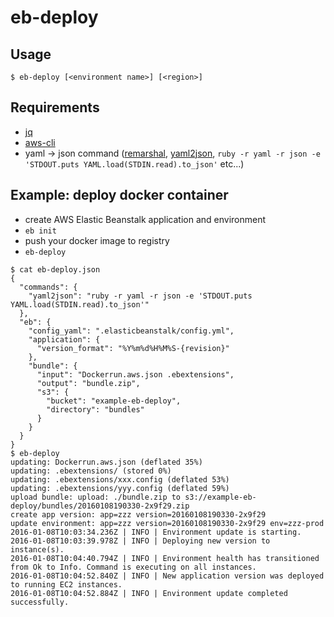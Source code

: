 # eb-deploy

## Usage

```
$ eb-deploy [<environment name>] [<region>]
```

## Requirements

- [jq](https://github.com/stedolan/jq)
- [aws-cli](https://github.com/aws/aws-cli)
- yaml -> json command ([remarshal](https://github.com/dbohdan/remarshal), [yaml2json](https://github.com/dbohdan/remarshal), `ruby -r yaml -r json -e 'STDOUT.puts YAML.load(STDIN.read).to_json'` etc...)

## Example: deploy docker container

- create AWS Elastic Beanstalk application and environment
- `eb init`
- push your docker image to registry
- `eb-deploy`

```
$ cat eb-deploy.json
{
  "commands": {
    "yaml2json": "ruby -r yaml -r json -e 'STDOUT.puts YAML.load(STDIN.read).to_json'"
  },
  "eb": {
    "config_yaml": ".elasticbeanstalk/config.yml",
    "application": {
      "version_format": "%Y%m%d%H%M%S-{revision}"
    },
    "bundle": {
      "input": "Dockerrun.aws.json .ebextensions",
      "output": "bundle.zip",
      "s3": {
        "bucket": "example-eb-deploy",
        "directory": "bundles"
      }
    }
  }
}
$ eb-deploy
updating: Dockerrun.aws.json (deflated 35%)
updating: .ebextensions/ (stored 0%)
updating: .ebextensions/xxx.config (deflated 53%)
updating: .ebextensions/yyy.config (deflated 59%)
upload bundle: upload: ./bundle.zip to s3://example-eb-deploy/bundles/20160108190330-2x9f29.zip
create app version: app=zzz version=20160108190330-2x9f29
update environment: app=zzz version=20160108190330-2x9f29 env=zzz-prod
2016-01-08T10:03:34.236Z | INFO | Environment update is starting.
2016-01-08T10:03:39.978Z | INFO | Deploying new version to instance(s).
2016-01-08T10:04:40.794Z | INFO | Environment health has transitioned from Ok to Info. Command is executing on all instances.
2016-01-08T10:04:52.840Z | INFO | New application version was deployed to running EC2 instances.
2016-01-08T10:04:52.884Z | INFO | Environment update completed successfully.
```
